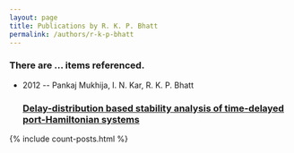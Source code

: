 ```yaml
---
layout: page
title: Publications by R. K. P. Bhatt
permalink: /authors/r-k-p-bhatt
---
```


<h3 id="number-posts">There are ... items referenced.</h3>
<ul class="post-list">
<li><span class='post-meta'>2012 -- Pankaj Mukhija, I. N. Kar, R. K. P. Bhatt</span><h3><a class='post-link' href="{{ site.baseurl }}/delay-distribution-based-stability-analysis-of-time-delayed-port-hamiltonian-systems">Delay-distribution based stability analysis of time-delayed port-Hamiltonian systems</a></h3></li>

</ul>
{% include count-posts.html %}
